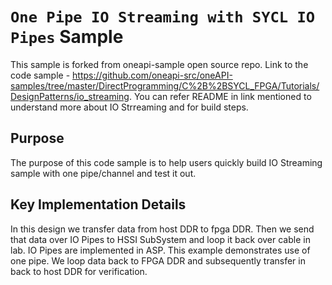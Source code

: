 # `One Pipe IO Streaming with SYCL IO Pipes` Sample

This sample is forked from oneapi-sample open source repo. Link to the code sample - https://github.com/oneapi-src/oneAPI-samples/tree/master/DirectProgramming/C%2B%2BSYCL_FPGA/Tutorials/DesignPatterns/io_streaming. You can refer README in link mentioned to understand more about IO Strreaming and for build steps.

## Purpose

The purpose of this code sample is to help users quickly build IO Streaming sample with one pipe/channel and test it out.

## Key Implementation Details
In this design we transfer data from host DDR to fpga DDR. Then we send that data over IO Pipes to HSSI SubSystem and loop it back over cable in lab. IO Pipes are implemented in ASP. This example demonstrates use of one pipe. We loop data back to FPGA DDR and subsequently transfer in back to host DDR for verification.